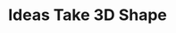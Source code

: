 ---
title: "Ideas Take 3D Shape"
tag: "3d-modeling"
description: "Scenes, surfaces, and spatial stories—capturing how 3D design is rendered, imagined, and brought to life. 🎥"
header_image: "/svg/header/header-topic.svg"
header_color: "#a8f4de"
---